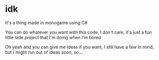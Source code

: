 # idk
It's a thing made in monogame using C#

You can do whatever you want with this code, I don't care, it's just a fun little side project that I'm doing when I'm bored

Oh yeah and you can give me ideas if you want, I still have a few in mind, but I might run out of ideas soon, so....
